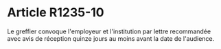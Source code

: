 # Article R1235-10

  
Le greffier convoque l'employeur et l'institution par lettre recommandée avec avis de réception quinze jours au moins avant la date de l'audience.